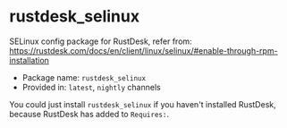 # rustdesk_selinux

SELinux config package for RustDesk, refer from: <https://rustdesk.com/docs/en/client/linux/selinux/#enable-through-rpm-installation>

* Package name: `rustdesk_selinux`
* Provided in: `latest`, `nightly` channels

You could just install `rustdesk_selinux` if you haven't installed RustDesk, because RustDesk has added to `Requires:`.